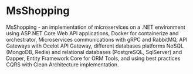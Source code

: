 # MsShopping
MsShopping - an implementation of microservices on a .NET environment using ASP.NET Core Web API applications, Docker for containerize and orchestrator, Microservices communications with gRPC and RabbitMQ, API Gateways with Ocelot API Gateway, different databases platforms NoSQL (MongoDB, Redis) and relational databases (PostgreSQL, SqlServer) and Dapper, Entity Framework Core for ORM Tools, and using best practices CQRS with Clean Architecture implementation.

